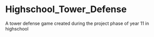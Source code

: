 # Highschool_Tower_Defense
A tower defense game created during the project phase of year 11 in highschool
